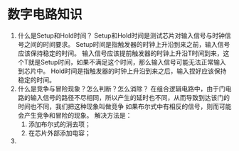 # 数字电路知识

1. 什么是Setup和Hold时间？
	Setup和Hold时间是测试芯片对输入信号与时钟信号之间的时间要求。
	Setup时间是指触发器的时钟上升沿到来之前，输入信号应该保持稳定的时间。
	输入信号应该提前触发器的时钟上升沿T时间到来，这个T就是Setup时间，如果不满足这个时间，那么输入信号可能无法正常输入到芯片中。
	Hold时间是指触发器的时钟上升沿到来之后，输入捏好应该保持稳定的时间。
2. 什么是竞争与冒险现象？怎么判断？怎么消除？
	在组合逻辑电路中，由于门电路的输入信号的路径不尽相同，所以产生的延时也不同，从而导致到达该门的时间也不同，我们把这种现象叫做竞争
	如果布尔式中有相反的信号，则而可能会产生竞争和冒险的现象。
	解决方法是：
	1. 添加布尔式的消去项；
	2. 在芯片外部添加电容；
3. 
   



